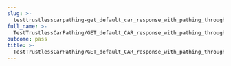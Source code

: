 ```yaml
---
slug: >-
  testtrustlesscarpathing-get_default_car_response_with_pathing_through_unixfs_directory_(format=car)-header_accept-ranges
full_name: >-
  TestTrustlessCarPathing/GET_default_CAR_response_with_pathing_through_UnixFS_Directory_(format=car)/Header_Accept-Ranges
outcome: pass
title: >-
  TestTrustlessCarPathing/GET_default_CAR_response_with_pathing_through_UnixFS_Directory_(format=car)/Header_Accept-Ranges
---
```


